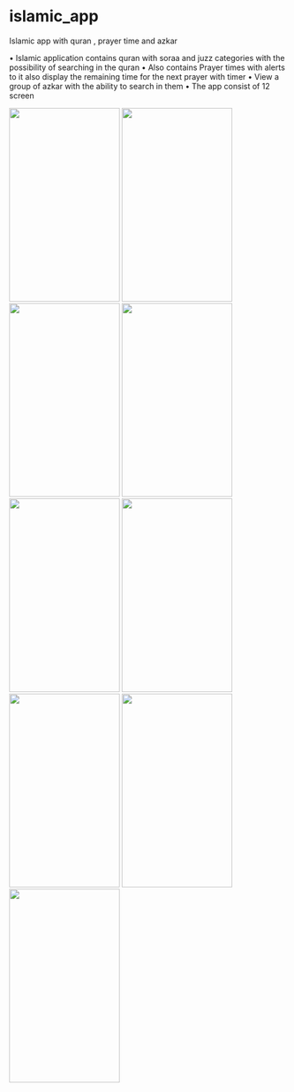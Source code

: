 # islamic_app
Islamic app with quran , prayer time and azkar

• Islamic application contains quran with soraa and juzz categories with
the possibility of searching in the quran
• Also contains Prayer times with alerts to it also display the remaining
time for the next prayer with timer
• View a group of azkar with the ability to search in them
• The app consist of 12 screen


<img src="https://user-images.githubusercontent.com/115652759/232264231-66af3a58-250f-4554-98eb-a912cc76fa8a.png" width="200" height="350">

<img src="https://user-images.githubusercontent.com/115652759/232264432-07ed6421-52b3-4d14-af73-ce9c9e68713b.png" width="200" height="350">
<img src="https://user-images.githubusercontent.com/115652759/232264818-4109bf5b-3b39-4b38-9356-4910f14f1de1.png" width="200" height="350">

<img src="https://user-images.githubusercontent.com/115652759/232264510-9bc4dc8b-56db-4de6-8cb9-3365fe97de66.png" width="200" height="350">
<img src="https://user-images.githubusercontent.com/115652759/232264683-ee98e402-486f-4dc3-98e3-c6c5bdbdccaf.png" width="200" height="350">
<img src="https://user-images.githubusercontent.com/115652759/232264532-5efef8ab-1a6a-4ba7-9d4a-7b51b51c1af8.png" width="200" height="350">
<img src="https://user-images.githubusercontent.com/115652759/232264568-6f8f2059-f415-46f7-9cb2-7c83fceb7e53.png" width="200" height="350">
<img src="https://user-images.githubusercontent.com/115652759/232264581-b4ed6b75-02c4-4fc6-879c-042313871ec8.png" width="200" height="350">

<img src="https://user-images.githubusercontent.com/115652759/232264607-06d6675e-ef5e-415f-a772-577f034f8ce8.png" width="200" height="350">
